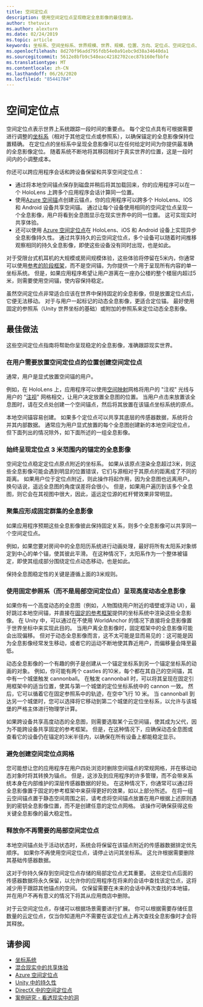 ```yaml
---
title: 空间定位点
description: 使用空间定位点呈现稳定全息影像的最佳做法。
author: thetuvix
ms.author: alexturn
ms.date: 02/24/2019
ms.topic: article
keywords: 坐标系、空间坐标系、世界规模、世界、规模、位置、方向、定位点、空间定位点、世界锁定、持久性、共享
ms.openlocfilehash: 8d270f96add795fdb54e0a91ebc9d38a34640da1
ms.sourcegitcommit: 5612e8bfb9c548eac42182702cec87b160efbbfe
ms.translationtype: MT
ms.contentlocale: zh-CN
ms.lasthandoff: 06/26/2020
ms.locfileid: "85441784"
---
```

# <a name="spatial-anchors"></a>空间定位点

空间定位点表示世界上系统跟踪一段时间的重要点。 每个定位点具有可根据需要进行调整的[坐标系](coordinate-systems.md)（相对于其他定位点或参照系），以确保锚定的全息影像保持位置精确。  在定位点的坐标系中呈现全息影像可以在任何给定时间为你提供最准确的全息影像定位。 随着系统不断地将其移回相对于真实世界的位置，这是一段时间内的小调整成本。

你还可以跨应用程序会话和跨设备保留和共享空间定位点：
* 通过将本地空间锚点保存到磁盘并稍后将其加载回来，你的应用程序可以在一个 HoloLens 上跨多个应用程序会话计算同一位置。
* 使用<a href="https://docs.microsoft.com/azure/spatial-anchors/overview" target="_blank">Azure 空间锚</a>点创建云锚点，你的应用程序可以跨多个 HoloLens、IOS 和 Android 设备共享空间锚。 通过让每个设备使用相同的空间定位点呈现一个全息影像，用户将看到全息图显示在现实世界中的同一位置。 这可实现实时共享体验。
* 还可以使用 <a href="https://docs.microsoft.com/azure/spatial-anchors/overview" target="_blank">Azure 空间定位点</a>在 HoloLens、iOS 和 Android 设备上实现异步全息影像持久性。 通过共享持久的云空间定位点，多个设备可以随着时间推移观察相同的持久全息影像，即使这些设备没有同时出现，也是如此。

对于受限台式机耳机的大规模或房间规模体验，这些体验将停留在5米内，你通常可以使用[参考的阶段框架](coordinate-systems.md#stage-frame-of-reference)，而不是空间锚，为你提供一个用于呈现所有内容的单一坐标系统。 但是，如果应用程序希望让用户游离在一座办公楼的整个楼层内超过5米，则需要使用空间锚，使内容保持稳定。

虽然空间定位点非常适合应该在世界中保持固定的全息影像，但是放置定位点后，它便无法移动。 对于与用户一起标记的动态全息影像，更适合定位锚。 最好使用固定的参照系（Unity 世界坐标的基础）或附加的参照系来定位动态全息影像。

## <a name="best-practices"></a>最佳做法

这些空间定位点指南将帮助你呈现稳定的全息影像，准确跟踪现实世界。

### <a name="create-spatial-anchors-where-users-place-them"></a>在用户需要放置空间定位点的位置创建空间定位点

通常，用户是显式放置空间锚的用户。

例如，在 HoloLens 上，应用程序可以使用[空间映射](spatial-mapping.md)网格将用户的 "注视" 光线与用户的 "[注视](gaze-and-commit.md)" 网格相交，让用户决定放置全息图的位置。 当用户点击来放置该全息图时，请在交点处创建一个空间锚点，然后将其放置在该锚点坐标系统的原点。

本地空间锚容易创建。 如果多个定位点可以共享其底层的传感器数据，系统将合并其内部数据。 通常应为用户显式放置的每个全息图创建新的本地空间定位点，但下面列出的情况除外，如下面所述的一组全息影像。

### <a name="always-render-anchored-holograms-within-3-meters-of-their-anchor"></a>始终呈现定位点 3 米范围内的锚定的全息影像

空间定位点稳定定位点原点附近的坐标系。 如果从该原点渲染全息超过3米，则这些全息影像可能会遇到明显的位置错误，它们与源相对于其原点的距离成了不同的距离。 如果用户位于定位点附近，则此操作将起作用，因为全息图也远离用户。 换句话说，遥远全息图的角度误差将会很小。 但是，如果用户遍历到该多个全息图，则它会在其视图中很大，因此，遥远定位源的杠杆臂效果非常明显。

### <a name="group-holograms-that-should-form-a-rigid-cluster"></a>聚集应形成固定群集的全息影像

如果应用程序预期这些全息影像彼此保持固定关系，则多个全息影像可以共享同一个空间定位点。

例如，如果您要对房间中的全息阳历系统进行动画处理，最好将所有太阳系对象绑定到中心的单个锚，使其彼此平滑。 在这种情况下，太阳系作为一个整体被锚定，即使其组成部分围绕定位点动态移动，也是如此。

保持全息图稳定性的关键是遵循上面的3米规则。

### <a name="render-highly-dynamic-holograms-using-the-stationary-frame-of-reference-instead-of-a-local-spatial-anchor"></a>使用固定参照系（而不是局部空间定位点）呈现高度动态全息影像

如果你有一个高度动态的全息图（例如，人物围绕用户附近的墙壁或浮动 UI），最好跳过本地空间锚，并直接在[固定的参考框架](coordinate-systems.md#stationary-frame-of-reference)提供的坐标系统中渲染这些全息影像。 在 Unity 中，可以通过在不使用 WorldAnchor 的情况下直接将全息影像置于世界坐标中来实现此目的。 当用户离全息影像时，固定框架中的全息影像可能会出现偏移。 但对于动态全息影像而言，这不太可能是显而易见的：这可能是因为全息影像经常发生移动，或者它的运动不断地使其靠近用户，而偏移量会降至最低。

动态全息影像的一个有趣的例子是创建从一个锚定坐标系到另一个锚定坐标系的动画的对象。 例如，你可能有两个 castles 的10米，每个都在其自己的空间锚，其中有一个城堡触发 cannonball。 在触发 cannonball 时，可以将其呈现在固定引用框架中的适当位置，使其与第一个城堡的定位坐标系统中的 cannon 一致。 然后，它可以循着它在固定参照系中的轨迹，在空中飞行 10 米。 当 cannonball 到达另一个城堡时，您可以选择将它移动到第二个城堡的定位坐标系，以允许与该城堡的严格主体进行物理学计算。

如果跨设备共享高度动态的全息图，则需要选取某个云空间锚，使其成为父代，因为不能跨设备共享固定的参考框架。  但是，在这种情况下，应确保动态全息图或查看它的设备仍在锚定的3米半径内，以确保在所有设备上都能稳定显示。

### <a name="avoid-creating-a-grid-of-spatial-anchors"></a>避免创建空间定位点网格

您可能想让您的应用程序在用户四处浏览时删除空间锚点的常规网格，并在移动动态对象时将其转换为锚点。 但是，这涉及到应用程序的许多管理，而不会带来系统本身在内部维护的深层传感器数据的好处。 在这种情况下，你通常可以通过将全息影像置于固定的参考框架中来获得更好的效果，如以上部分所述。
在将一组云空间锚点置于静态空间周围之前，请考虑将空间锚点放置在用户根据上述原则遇到的密钥全息影像位置，而不是创建任意的定位点网格。 该操作可确保获得这些关键全息影像的最大稳定性。

### <a name="release-local-spatial-anchors-you-no-longer-need"></a>释放你不再需要的局部空间定位点

本地空间锚点处于活动状态时，系统会将保留在该锚点附近的传感器数据排定优先顺序。 如果你不再使用空间定位点，请停止访问其坐标系。 这允许根据需要删除其基础传感器数据。

这对于你持久保存到空间定位点存储的局部定位点尤其重要。 这些定位点后面的传感器数据将永久保留，以允许你的应用程序在将来的会话中查找该定位点，这将减少用于跟踪其他锚点的空间。 仅保留需要在未来的会话中再次查找的本地锚，并在用户不再有意义的情况下将其从应用商店中删除。

对于云空间定位点，存储可以根据场景需要进行扩展。 你可以根据需要存储任意数量的云定位点，仅当你知道用户不需要在该定位点上再次查找全息影像时才会将其释放。

## <a name="see-also"></a>请参阅
* [坐标系统](coordinate-systems.md)
* [混合现实中的共享体验](shared-experiences-in-mixed-reality.md)
* <a href="https://docs.microsoft.com/azure/spatial-anchors" target="_blank">Azure 空间定位点</a>
* [Unity 中的持久性](persistence-in-unity.md)
* [DirectX 中的空间定位点](coordinate-systems-in-directx.md#place-holograms-in-the-world-using-spatial-anchors)
* [案例研究 - 看透现实中的洞](case-study-looking-through-holes-in-your-reality.md)
